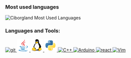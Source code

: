 <p align="left"></p>

### Most used languages
![Ciborgland Most Used Languages](https://github-readme-stats.vercel.app/api/top-langs/?username=Ciborgland&theme=react&layout=compact&hide=HTML)

<h3 align="left">Languages and Tools:</h3>

<p align="left"> 
  
<a href="https://git-scm.com/" target="_blank" rel="noreferrer"> 
  <img src="https://www.vectorlogo.zone/logos/git-scm/git-scm-icon.svg" alt="git" width="40" height="40"/> 
</a> 
<a href="https://www.java.com" target="_blank" rel="noreferrer"> 
  <img src="https://raw.githubusercontent.com/devicons/devicon/master/icons/java/java-original.svg" alt="java" width="40" height="40"/> 
</a>
<a href="https://www.linux.org/" target="_blank" rel="noreferrer"> 
  <img src="https://raw.githubusercontent.com/devicons/devicon/master/icons/linux/linux-original.svg" alt="linux" width="40" height="40"/> 
</a>
<a href="https://www.python.org" target="_blank" rel="noreferrer"> 
  <img src="https://raw.githubusercontent.com/devicons/devicon/master/icons/python/python-original.svg" alt="python" width="40" height="40"/> 
</a>
<a href="https://es.wikipedia.org/wiki/C%2B%2B" target="_blank" rel="noreferrer"> 
  <img src="https://upload.wikimedia.org/wikipedia/commons/thumb/1/18/ISO_C%2B%2B_Logo.svg/200px-ISO_C%2B%2B_Logo.svg.png" alt="C++" width="40" height="40"/> 
</a>
<a href="https://www.arduino.cc/" target="_blank" rel="noreferrer"> <img src="https://upload.wikimedia.org/wikipedia/commons/thumb/5/5b/Arduino_Logo_Registered.svg/250px-Arduino_Logo_Registered.svg.png" alt="Arduino" width="40" height="40"/> 
</a>
<a href="https://es.wikipedia.org/wiki/Bash" target="_blank"> 
  <img src="https://i.postimg.cc/KYYRkqtV/Terminalicon2.png" alt="react" width="40" height="40"/> 
</a>
<a href="https://www.vim.org" rel="noreferrer"> 
  <img src="https://upload.wikimedia.org/wikipedia/commons/thumb/9/9f/Vimlogo.svg/1024px-Vimlogo.svg.png" align="" alt="Vim" height="40px"/>
</p>
